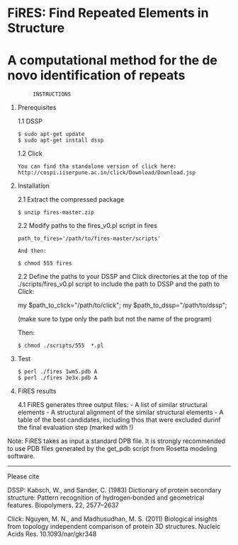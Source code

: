 #               FiRES: Find Repeated Elements in Structure              #
#   A computational method for the de novo identification of repeats    #


            INSTRUCTIONS

1) Prerequisites

   1.1 DSSP

       $ sudo apt-get update
       $ sudo apt-get install dssp

   1.2 Click

       You can find tha standalone version of click here:
       http://cospi.iiserpune.ac.in/click/Download/Download.jsp


2) Installation

   2.1 Extract the compressed package
      
       $ unzip fires-master.zip

   2.2 Modify paths to the fires_v0.pl script in fires

       path_to_fires='/path/to/fires-master/scripts'

       And then:

       $ chmod 555 fires

   2.2 Define the paths to your DSSP and Click directories at 
   the top of the ./scripts/fires_v0.pl script to include the path to DSSP 
   and the path to Click:
   
   	my $path_to_click="/path/to/click";
   	my $path_to_dssp="/path/to/dssp";

   (make sure to type only the path but not the name of the program)
   
   Then:
   
       $ chmod ./scripts/555  *.pl

   
3) Test

       $ perl ./fires 1wm5.pdb A
       $ perl ./fires 3e3x.pdb A

4) FiRES results

   4.1 FiRES generates three output files:
       - A list of similar structural elements 
       - A structural alignment of the similar structural elements
       - A table of the best candidates, including thos that were 
	 excluded durinf the final evaluation step (marked with !)

Note: FiRES takes as input a standard DPB file. It is strongly recommended to use
      PDB files generated by the get_pdb script from Rosetta modeling software.

______________________________________________________
Please cite

DSSP:
Kabsch, W., and Sander, C. (1983) Dictionary of protein secondary structure: Pattern
recognition of hydrogen‐bonded and geometrical features. Biopolymers. 22, 2577–2637

Click:
Nguyen, M. N., and Madhusudhan, M. S. (2011) Biological insights from topology
independent comparison of protein 3D structures. Nucleic Acids Res. 10.1093/nar/gkr348

